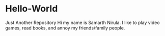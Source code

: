 # Hello-World
Just Another Repository
Hi my name is Samarth Nirula. I like to play video games, read books, and annoy my friends/family people.

